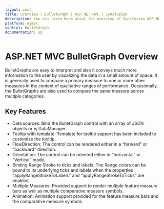 ```yaml
---
layout: post
title: Overview | BulletGraph | ASP.NET MVC | Syncfusion
description: You can learn here about the overview of Syncfusion ASP.NET MVC BulletGraph control and more details.
platform: ejmvc
control: BulletGraph	
documentation: ug
---
```


# ASP.NET MVC BulletGraph Overview

BulletGraphs are easy to interpret and also it conveys much more information to the user by visualizing the data in a small amount of space. It is generally used to compare a primary measure to one or more other measures in the context of qualitative ranges of performance. Occasionally, the BulletGraphs are also used to compare the same measure across multiple categories.

## Key Features

* Data sources: Bind the BulletGraph control with an array of JSON objects or ej.DataManager.
* Tooltip with template: Template for tooltip support has been included to customize the tooltip.
* FlowDirection: The control can be rendered either in a “forward” or “backward” direction.
* Orientation: The control can be oriented either in “horizontal” or “Vertical” mode.
* Binding Range Stroke to ticks and labels: The Range colors can be bound to its underlying ticks and labels when the properties “applyRangeStrokeToLabels” and “applyRangeStrokeToTicks” are enabled.
* Multiple Measures: Provided support to render multiple feature measure bars as well as multiple comparative measure symbols.
* Animation:  Animation support provided for the feature measure bars and the comparative measure symbols.
